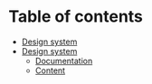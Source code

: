 # Table of contents

* [Design system](README.md)
* [Design system](design-system/README.md)
  * [Documentation](design-system/documentation.md)
  * [Content](design-system/untitled.md)

